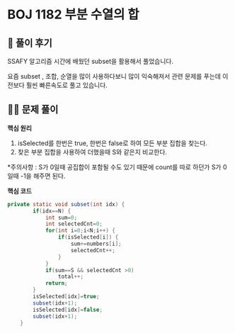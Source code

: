 # BOJ 1182 부분 수열의 합

## 🌈 풀이 후기

SSAFY 알고리즘 시간에 배웠던 subset을 활용해서 풀었습니다.

요즘 subset , 조합, 순열을 많이 사용하다보니 많이 익숙해져서 관련 문제를 푸는데 이전보다 훨씬 빠른속도로 풀고 있습니다.

## 👩‍🏫 문제 풀이

**핵심 원리**

1. isSelected를 한번은 true, 한번은 false로 하여 모든 부분 집합을 찾는다.
2. 찾은 부분 집합을 사용하여 더했을때 S와 같은지 비교한다.

*주의사항 : S가 0일때 공집합이 포함될 수도 있기 때문에 count를 따로 하던가 S가 0일때 -1을 해주면 된다.

**핵심 코드**

```java
private static void subset(int idx) {
		if(idx==N) {
			int sum=0;
			int selectedCnt=0;
			for(int i=0;i<N;i++) {
				if(isSelected[i]) {
					sum+=numbers[i];
					selectedCnt++;
				}
			}
			if(sum==S && selectedCnt >0)
				total++;
			return;
		}
		isSelected[idx]=true;
		subset(idx+1);
		isSelected[idx]=false;
		subset(idx+1);
	}
```
